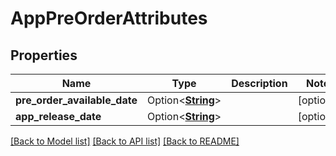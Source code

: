 # AppPreOrderAttributes

## Properties

Name | Type | Description | Notes
------------ | ------------- | ------------- | -------------
**pre_order_available_date** | Option<[**String**](string.md)> |  | [optional]
**app_release_date** | Option<[**String**](string.md)> |  | [optional]

[[Back to Model list]](../README.md#documentation-for-models) [[Back to API list]](../README.md#documentation-for-api-endpoints) [[Back to README]](../README.md)


